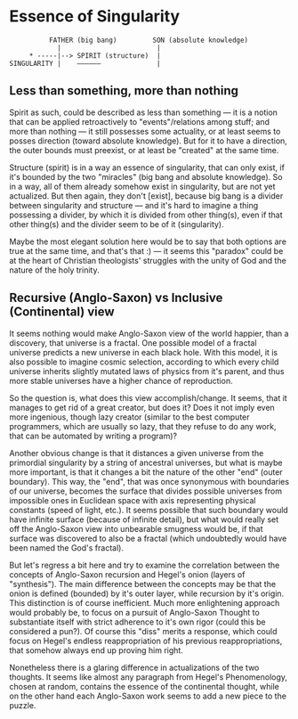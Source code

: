 Essence of Singularity
======================

```
          FATHER (big bang)         SON (absolute knowledge)
            |                        |
     * -----|--> SPIRIT (structure)  |
SINGULARITY |    ——————              |
```

Less than something, more than nothing
--------------------------------------
Spirit as such, could be described as less than something — it is a notion that can be applied retroactively to "events"/relations among stuff; and more than nothing — it still possesses some actuality, or at least seems to posses direction (toward absolute knowledge). But for it to have a direction, the outer bounds must preexist, or at least be "created" at the same time.

Structure (spirit) is in a way an essence of singularity, that can only exist, if it's bounded by the two "miracles" (big bang and absolute knowledge). So in a way, all of them already somehow exist in singularity, but are not yet actualized. But then again, they don't [exist], because big bang is a divider between singularity and structure — and it's hard to imagine a thing possessing a divider, by which it is divided from other thing(s), even if that other thing(s) and the divider seem to be of it (singularity).

Maybe the most elegant solution here would be to say that both options are true at the same time, and that's that :) — it seems this "paradox" could be at the heart of Christian theologists' struggles with the unity of God and the nature of the holy trinity.

Recursive (Anglo-Saxon) vs Inclusive (Continental) view
-------------------------------------------------------
It seems nothing would make Anglo-Saxon view of the world happier, than a discovery, that universe is a fractal. One possible model of a fractal universe predicts a new universe in each black hole. With this model, it is also possible to imagine cosmic selection, according to which every child universe inherits slightly mutated laws of physics from it's parent, and thus more stable universes have a higher chance of reproduction.

So the question is, what does this view accomplish/change. It seems, that it manages to get rid of a great creator, but does it? Does it not imply even more ingenious, though lazy creator (similar to the best computer programmers, which are usually so lazy, that they refuse to do any work, that can be automated by writing a program)?

Another obvious change is that it distances a given universe from the primordial singularity by a string of ancestral universes, but what is maybe more important, is that it changes a bit the nature of the other "end" (outer boundary). This way, the "end", that was once synonymous with boundaries of our universe, becomes the surface that divides possible universes from impossible ones in Euclidean space with axis representing physical constants (speed of light, etc.). It seems possible that such boundary would have infinite surface (because of infinite detail), but what would really set off the Anglo-Saxon view into unbearable smugness would be, if that surface was discovered to also be a fractal (which undoubtedly would have been named the God's fractal).

But let's regress a bit here and try to examine the correlation between the concepts of Anglo-Saxon recursion and Hegel's onion (layers of "synthesis"). The main difference between the concepts may be that the onion is defined (bounded) by it's outer layer, while recursion by it's origin. This distinction is of course inefficient. Much more enlightening approach would probably be, to focus on a pursuit of Anglo-Saxon Thought to substantiate itself with strict adherence to it's own rigor (could this be considered a pun?). Of course this "diss" merits a response, which could focus on Hegel's endless reappropriation of his previous reappropriations, that somehow always end up proving him right.

Nonetheless there is a glaring difference in actualizations of the two thoughts. It seems like almost any paragraph from Hegel's Phenomenology, chosen at random, contains the essence of the continental thought, while on the other hand each Anglo-Saxon work seems to add a new piece to the puzzle.





